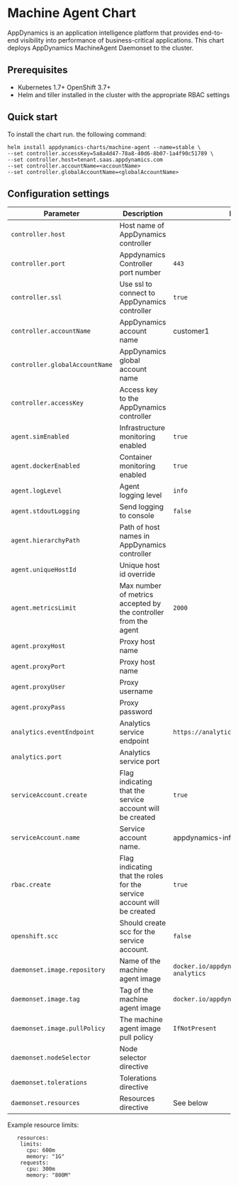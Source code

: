 # Machine Agent Chart

AppDynamics is an application intelligence platform that provides end-to-end visibility into performance of business-critical applications.
This chart deploys AppDynamics MachineAgent Daemonset to the cluster.

## Prerequisites

* Kubernetes 1.7+ OpenShift 3.7+
* Helm and tiller installed in the cluster with the appropriate RBAC settings

## Quick start

To install the chart run. the following command:

```
helm install appdynamics-charts/machine-agent --name=stable \
--set controller.accessKey=5a8a4d47-78a8-40d6-8b07-1a4f90c51789 \
--set controller.host=tenant.saas.appdynamics.com
--set controller.accountName=<accountName>
--set controller.globalAccountName=<globalAccountName>

```

## Configuration settings

| Parameter                 | Description                                                  | Default                    |
| ------------------------- | ------------------------------------------------------------ | -------------------------- |
| `controller.host`                 | Host name of AppDynamics controller                 |                          |
| `controller.port`              | Appdynamics Controller port number | `443`|
| `controller.ssl`                  | Use ssl to connect to AppDynamics controller                |   `true`                      |
| `controller.accountName`     | AppDynamics account name | customer1
| `controller.globalAccountName` | AppDynamics global account name | |
| `controller.accessKey`             | Access key to the AppDynamics controller                             |                     |
| `agent.simEnabled`         | Infrastructure monitoring enabled                          | `true`                    |
| `agent.dockerEnabled`             | Container monitoring enabled                                       | `true`  |
| `agent.logLevel`        | Agent logging level                                             | `info`             |
| `agent.stdoutLogging`               | Send logging to console                        | `false`            |
| `agent.hierarchyPath`               | Path of host names in AppDynamics controller                 |      |
| `agent.uniqueHostId`              | Unique host id override                   |                  |
| `agent.metricsLimit`            | Max number of metrics accepted by the controller from the agent                             | `2000`                      |
| `agent.proxyHost`             | Proxy host name |                      |
| `agent.proxyPort`          | Proxy host name |            |
| `agent.proxyUser`             | Proxy username               |         
| `agent.proxyPass`             | Proxy password                  |
| `analytics.eventEndpoint`     | Analytics service endpoint   | `https://analytics.api.appdynamics.com/`
| `analytics.port`             | Analytics service port       | 
| `serviceAccount.create`       | Flag indicating that the service account will be created | `true`
| `serviceAccount.name`       | Service account name.   | appdynamics-infraviz
| `rbac.create`            | Flag indicating that the roles for the service account will be created | `true`
| `openshift.scc`    | Should create scc for the service account. | `false`
| `daemonset.image.repository` | Name of the machine agent image | `docker.io/appdynamics/machine-agent-analytics`
| `daemonset.image.tag` | Tag of the machine agent image | `docker.io/appdynamics/latest`
| `daemonset.image.pullPolicy` | The machine agent image pull policy| `IfNotPresent`
| `daemonset.nodeSelector` | Node selector directive |
| `daemonset.tolerations ` | Tolerations directive |
| `daemonset.resources ` | Resources directive  | See below


Example resource limits:

```
   resources:
    limits:
      cpu: 600m
      memory: "1G"
    requests: 
      cpu: 300m
      memory: "800M"
```



 
